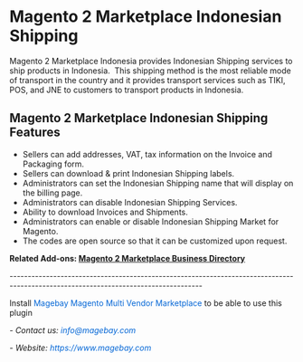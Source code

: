 <h1>Magento 2 Marketplace Indonesian Shipping</h1>

<p>Magento 2 Marketplace Indonesia provides Indonesian Shipping services to ship products in Indonesia. &nbsp;This shipping method is the most reliable mode of transport in the country and it provides transport services such as TIKI, POS, and JNE to customers to transport products in Indonesia.</p>

<h2>Magento 2&nbsp;Marketplace Indonesian Shipping Features</h2>

<ul>
	<li>Sellers can add addresses, VAT, tax information on the Invoice and Packaging form.</li>
	<li>Sellers can download &amp; print Indonesian Shipping labels.</li>
	<li>Administrators can set the Indonesian Shipping name that will display on the billing page.</li>
	<li>Administrators can disable Indonesian Shipping Services.</li>
	<li>Ability to download Invoices and Shipments.</li>
	<li>Administrators can enable or disable Indonesian Shipping Market for Magento.</li>
	<li>The codes are open source so that it can be customized upon request.</li>
</ul>

<p><strong>Related Add-ons:&nbsp;<a href="https://github.com/magebaycom/magento2-marketplace-business-directory">Magento 2 Marketplace Business Directory</a></strong></p>

<p>-----------------------------------------------------------------------------------------------------------------------------------</p>

<p>Install&nbsp;<a href="https://www.magebay.com/magento-multi-vendor-marketplace-extension" style="box-sizing: border-box; background-color: transparent; color: rgb(3, 102, 214); text-decoration-line: none;">Magebay Magento Multi Vendor Marketplace</a>&nbsp;to be able to use this plugin</p>

<p><em>- Contact&nbsp;us:&nbsp;<a href="mailto:info@magebay.com" style="box-sizing: border-box; background-color: transparent; color: rgb(3, 102, 214); text-decoration-line: none;">info@magebay.com</a></em></p>

<p><em>- Website:&nbsp;<a href="https://www.magebay.com/" style="box-sizing: border-box; background-color: transparent; color: rgb(3, 102, 214); text-decoration-line: none;">https://www.magebay.com</a></em></p>
